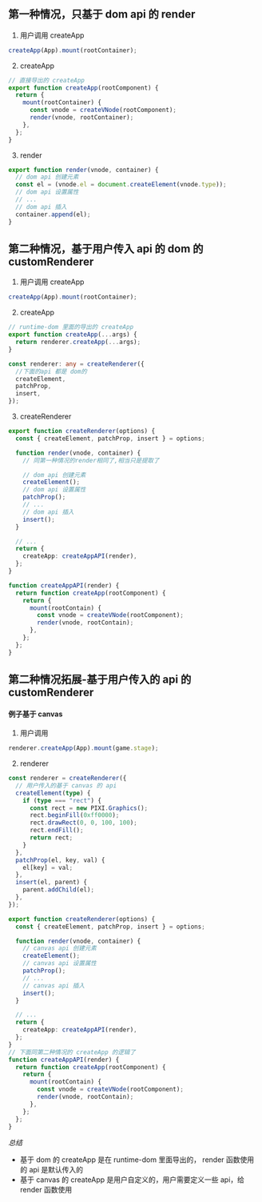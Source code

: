 ## 第一种情况，只基于 dom api 的 render

1. 用户调用 createApp

```ts
createApp(App).mount(rootContainer);
```

2. createApp

```ts
// 直接导出的 createApp
export function createApp(rootComponent) {
  return {
    mount(rootContainer) {
      const vnode = createVNode(rootComponent);
      render(vnode, rootContainer);
    },
  };
}
```

3. render

```ts
export function render(vnode, container) {
  // dom api 创建元素
  const el = (vnode.el = document.createElement(vnode.type));
  // dom api 设置属性
  // ...
  // dom api 插入
  container.append(el);
}
```

## 第二种情况，基于用户传入 api 的 dom 的 customRenderer

1. 用户调用 createApp

```ts
createApp(App).mount(rootContainer);
```

2. createApp

```ts
// runtime-dom 里面的导出的 createApp
export function createApp(...args) {
  return renderer.createApp(...args);
}

const renderer: any = createRenderer({
  //下面的api 都是 dom的
  createElement,
  patchProp,
  insert,
});
```

3. createRenderer

```ts
export function createRenderer(options) {
  const { createElement, patchProp, insert } = options;

  function render(vnode, container) {
    // 同第一种情况的render相同了,相当只是提取了

    // dom api 创建元素
    createElement();
    // dom api 设置属性
    patchProp();
    // ...
    // dom api 插入
    insert();
  }

  // ...
  return {
    createApp: createAppAPI(render),
  };
}

function createAppAPI(render) {
  return function createApp(rootComponent) {
    return {
      mount(rootContain) {
        const vnode = createVNode(rootComponent);
        render(vnode, rootContain);
      },
    };
  };
}
```

## 第二种情况拓展-基于用户传入的 api 的 customRenderer

#### 例子基于 canvas

1. 用户调用

```ts
renderer.createApp(App).mount(game.stage);
```

2. renderer

```ts
const renderer = createRenderer({
  // 用户传入的基于 canvas 的 api
  createElement(type) {
    if (type === "rect") {
      const rect = new PIXI.Graphics();
      rect.beginFill(0xff0000);
      rect.drawRect(0, 0, 100, 100);
      rect.endFill();
      return rect;
    }
  },
  patchProp(el, key, val) {
    el[key] = val;
  },
  insert(el, parent) {
    parent.addChild(el);
  },
});

export function createRenderer(options) {
  const { createElement, patchProp, insert } = options;

  function render(vnode, container) {
    // canvas api 创建元素
    createElement();
    // canvas api 设置属性
    patchProp();
    // ...
    // canvas api 插入
    insert();
  }

  // ...
  return {
    createApp: createAppAPI(render),
  };
}
// 下面同第二种情况的 createApp 的逻辑了
function createAppAPI(render) {
  return function createApp(rootComponent) {
    return {
      mount(rootContain) {
        const vnode = createVNode(rootComponent);
        render(vnode, rootContain);
      },
    };
  };
}
```

_总结_

- 基于 dom 的 createApp 是在 runtime-dom 里面导出的， render 函数使用的 api 是默认传入的
- 基于 canvas 的 createApp 是用户自定义的，用户需要定义一些 api，给 render 函数使用
